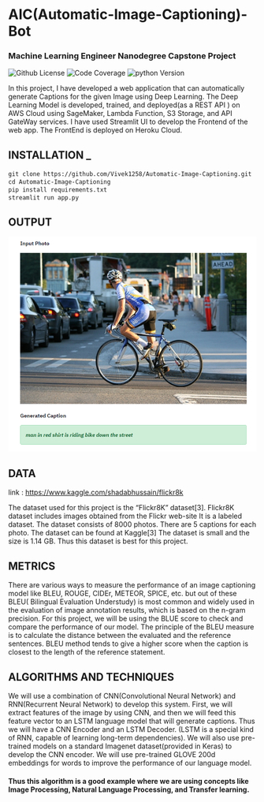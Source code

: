 
# AIC(Automatic-Image-Captioning)- Bot
### Machine Learning Engineer Nanodegree Capstone Project


![Github License](https://img.shields.io/aur/license/android-studio)
![Code Coverage](https://img.shields.io/badge/coverage-80%25-green)
![python Version](https://img.shields.io/pypi/pyversions/Django)

In this project, I have developed a web application that can automatically generate Captions for the given Image using Deep Learning. The Deep Learning Model is developed, trained, and deployed(as a REST API ) on AWS Cloud using  SageMaker, Lambda Function, S3 Storage, and API GateWay services. I have used Streamlit UI to develop the Frontend of the web app. The FrontEnd is deployed on Heroku Cloud.
 

## INSTALLATION _

``` 
git clone https://github.com/Vivek1258/Automatic-Image-Captioning.git
cd Automatic-Image-Captioning
pip install requirements.txt
streamlit run app.py 
```


## OUTPUT 
![Screenshot](images/sample.PNG)




## DATA 

link : https://www.kaggle.com/shadabhussain/flickr8k


The dataset used for this project is the “Flickr8K” dataset[3].
Flickr8K dataset includes images obtained from the Flickr web-site
It is a labeled dataset. 
The dataset consists of 8000 photos.
There are 5 captions for each photo.
The dataset can be found at Kaggle[3]
The dataset is small and the size is 1.14 GB.
Thus this dataset is best for this project.

 
 
## METRICS

There are various ways to measure the performance of an image captioning model like BLEU, ROUGE, CIDEr, METEOR, SPICE, etc. but out of these BLEU( Bilingual Evaluation Understudy) is most common and widely used in the evaluation of image annotation results, which is based on the n-gram precision. For this project, we will be using the BLUE score to check and compare the performance of our model. The principle of the BLEU measure is to calculate the distance between the evaluated and the reference sentences. BLEU method tends to give a higher score when the caption is closest to the length of the reference statement.


## ALGORITHMS AND TECHNIQUES 

We will use a combination of CNN(Convolutional Neural Network) and RNN(Recurrent Neural Network) to develop this system.
First, we will extract features of the image by using CNN, and then we will feed this feature vector to an LSTM language model that will generate captions. Thus we will have a CNN Encoder and an LSTM Decoder. (LSTM is a special kind of RNN, capable of learning long-term dependencies). We will also use pre-trained models on a standard Imagenet dataset(provided in Keras) to develop the CNN encoder. We will use pre-trained GLOVE 200d embeddings for words to improve the performance of our language model.

#### Thus this algorithm is a good example where we are using concepts like  Image Processing,  Natural Language Processing, and  Transfer learning.


